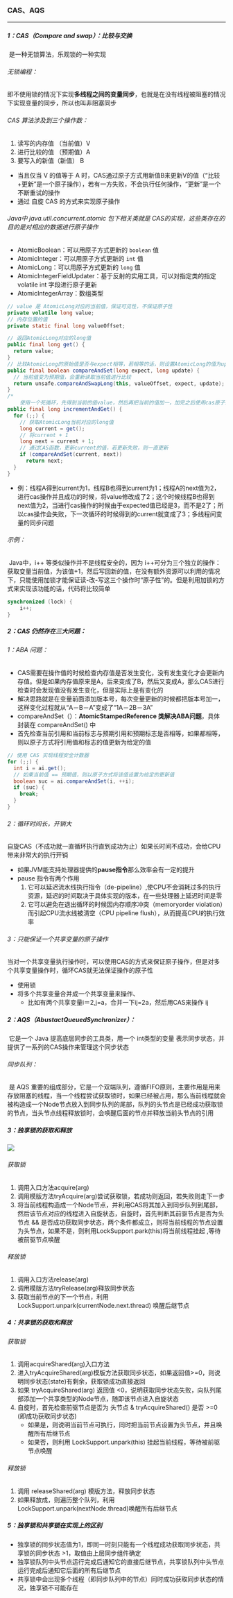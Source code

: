 ### CAS、AQS

------

##### 1：CAS（Compare and swap）：比较与交换

​	是一种无锁算法，乐观锁的一种实现

###### 无锁编程：

​	即不使用锁的情况下实现**多线程之间的变量同步**，也就是在没有线程被阻塞的情况下实现变量的同步，所以也叫非阻塞同步

###### CAS 算法涉及到三个操作数：

1. 读写的内存值 （当前值）V
2. 进行比较的值 （预期值）A
3. 要写入的新值（新值）     B

- 当且仅当 V 的值等于 A 时，CAS通过原子方式用新值B来更新V的值（“比较+更新”是一个原子操作），若有一方失败，不会执行任何操作，“更新”是一个不断重试的操作
- 通过 自旋  CAS 的方式来实现原子操作

###### Java中 java.util.concurrent.atomic 包下相关类就是 CAS的实现，这些类存在的目的是对相应的数据进行原子操作

- AtomicBoolean：可以用原子方式更新的 `boolean` 值
- AtomicInteger：可以用原子方式更新的 `int` 值
- AtomicLong：可以用原子方式更新的 `long` 值
- AtomicIntegerFieldUpdater<T>：基于反射的实用工具，可以对指定类的指定 volatile int 字段进行原子更新
- AtomicIntegerArray：数组类型

```java
// value 是 AtomicLong对应的当前值，保证可见性，不保证原子性
private volatile long value;
// 内存位置的值
private static final long valueOffset;

// 返回AtomicLong对应的long值
public final long get() {
  return value;
}
// 比较AtomicLong的原始值是否与expect相等，若相等的话，则设置AtomicLong的值为update。
public final boolean compareAndSet(long expect, long update) {
  // 当前值变为预期值，会重新读取当前值进行比较
  return unsafe.compareAndSwapLong(this, valueOffset, expect, update);
}
/*
	使用一个死循环，先得到当前的值value，然后再把当前的值加一，加完之后使用cas原子操作让当前值加一处理正确。当然cas原子操作不一定是成功的，所以做了一个死循环，当cas操作成功的时候返回数据。这里由于使用了cas原子操作，所以不会出现多线程处理错误的问题*/
public final long incrementAndGet() {
  for (;;) {
    // 获取AtomicLong当前对应的long值
    long current = get();
    // 将current + 1
    long next = current + 1;
    // 通过CAS函数，更新current的值，若更新失败，则一直更新
    if (compareAndSet(current, next))
      return next;
  }
}
```

- 例：线程A得到current为1，线程B也得到current为1；线程A的next值为2，进行cas操作并且成功的时候，将value修改成了2；这个时候线程B也得到next值为2，当进行cas操作的时候由于expected值已经是3，而不是2了；所以cas操作会失败，下一次循环的时候得到的current就变成了3；多线程间变量的同步问题

###### 示例：

​	Java中，i++ 等类似操作并不是线程安全的，因为  i++可分为三个独立的操作：获取变量当前值，为该值+1，然后写回新的值，在没有额外资源可以利用的情况下，只能使用加锁才能保证读-改-写这三个操作时“原子性”的。但是利用加锁的方式来实现该功能的话，代码将比较简单

```java
synchronized (lock) {
 	i++;  
}
```

##### 2：CAS 仍然存在三大问题：

###### 1：ABA 问题：

- CAS需要在操作值的时候检查内存值是否发生变化，没有发生变化才会更新内存值。但是如果内存值原来是A，后来变成了B，然后又变成A，那么CAS进行检查时会发现值没有发生变化，但是实际上是有变化的
- 解决思路就是在变量前面添加版本号，每次变量更新的时候都把版本号加一，这样变化过程就从“A－B－A”变成了“1A－2B－3A”
- compareAndSet（）：**AtomicStampedReference 类解决ABA问题**，具体封装在 compareAndSet() 中
- 首先检查当前引用和当前标志与预期引用和预期标志是否相等，如果都相等，则以原子方式将引用值和标志的值更新为给定的值

```java
// 使用 CAS 实现线程安全计数器  
for (;;) {
  int i = ai.get();  
  // 如果当前值 == 预期值，则以原子方式将该值设置为给定的更新值  
  boolean suc = ai.compareAndSet(i, ++i);  
  if (suc) {  
    break;  
  }  
}
```

###### 2：循环时间长，开销大

​	自旋CAS（不成功就一直循环执行直到成功为止）如果长时间不成功，会给CPU带来非常大的执行开销

- 如果JVM能支持处理器提供的**pause指令**那么效率会有一定的提升
- pause 指令有两个作用
  1. 它可以延迟流水线执行指令（de-pipeline）,使CPU不会消耗过多的执行资源，延迟的时间取决于具体实现的版本，在一些处理器上延迟时间是零
  2. 它可以避免在退出循环的时候因内存顺序冲突（memoryorder violation）而引起CPU流水线被清空（CPU pipeline flush），从而提高CPU的执行效率

###### 3：只能保证一个共享变量的原子操作

​	当对一个共享变量执行操作时，可以使用CAS的方式来保证原子操作，但是对多个共享变量操作时，循环CAS就无法保证操作的原子性

- 使用锁
- 将多个共享变量合并成一个共享变量来操作、
  - 比如有两个共享变量i＝2,j=a，合并一下ij=2a，然后用CAS来操作 ij

##### 2：AQS（AbustactQueuedSynchronizer）：

​	它是一个 Java 提高底层同步的工具类，用一个 int类型的变量 表示同步状态，并提供了一系列的CAS操作来管理这个同步状态

###### 同步队列：

​	是 AQS 重要的组成部分，它是一个双端队列，遵循FIFO原则，主要作用是用来存放阻塞的线程，当一个线程尝试获取锁时，如果已经被占用，那么当前线程就会被构造成一个Node节点放入到同步队列的尾部，队列的头节点是已经成功获取锁的节点，当头节点线程释放锁时，会唤醒后面的节点并释放当前头节点的引用

##### 3：独享锁的获取和释放

![](https://github.com/likang315/Java-and-Middleware/blob/master/%E5%A4%9A%E7%BA%BF%E7%A8%8B/%E5%A4%9A%E7%BA%BF%E7%A8%8B/%E7%8B%AC%E5%8D%A0%E9%94%81%E7%9A%84%E8%8E%B7%E5%8F%96%E4%B8%8E%E9%87%8A%E6%94%BE.png?raw=true)

###### 获取锁

1. 调用入口方法acquire(arg)
2. 调用模版方法tryAcquire(arg)尝试获取锁，若成功则返回，若失败则走下一步
3. 将当前线程构造成一个Node节点，并利用CAS将其加入到同步队列到尾部，然后该节点对应的线程进入自旋状态，自旋时，首先判断其前驱节点是否为头节点 && 是否成功获取同步状态，两个条件都成立，则将当前线程的节点设置为头节点，如果不是，则利用LockSupport.park(this)将当前线程挂起 ,等待被前驱节点唤醒

###### 释放锁

1. 调用入口方法release(arg)
2. 调用模版方法tryRelease(arg)释放同步状态
3. 获取当前节点的下一个节点，利用 LockSupport.unpark(currentNode.next.thread) 唤醒后继节点

##### 4：共享锁的获取和释放

###### 获取锁

1. 调用acquireShared(arg)入口方法
2. 进入tryAcquireShared(arg)模版方法获取同步状态，如果返回值>=0，则说明同步状态(state)有剩余，获取锁成功直接返回
3. 如果 tryAcquireShared(arg) 返回值 <0，说明获取同步状态失败，向队列尾部添加一个共享类型的Node节点，随即该节点进入自旋状态
4. 自旋时，首先检查前驱节点是否为 头节点 & tryAcquireShared() 是否 >=0 (即成功获取同步状态)
   - 如果是，则说明当前节点可执行，同时把当前节点设置为头节点，并且唤醒所有后继节点
   - 如果否，则利用 LockSupport.unpark(this) 挂起当前线程，等待被前驱节点唤醒

###### 释放锁

1. 调用 releaseShared(arg) 模版方法，释放同步状态												
2. 如果释放成，则遍历整个队列，利用LockSupport.unpark(nextNode.thread)唤醒所有后继节点

##### 5：独享锁和共享锁在实现上的区别

- 独享锁的同步状态值为1，即同一时刻只能有一个线程成功获取同步状态，共享锁的同步状态 >1，取值由上层同步组件确定
- 独享锁队列中头节点运行完成后通知它的直接后继节点，共享锁队列中头节点运行完成后通知它后面的所有后继节点
- 共享锁中会出现多个线程（即同步队列中的节点）同时成功获取同步状态的情况，独享锁不可能存在

